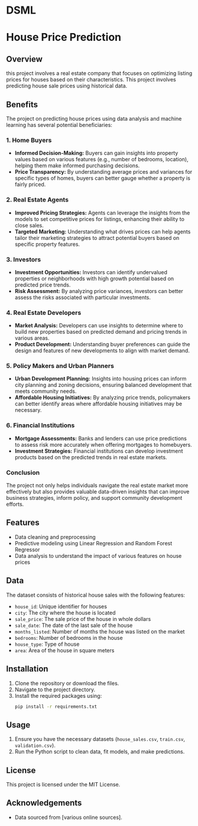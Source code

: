 # DSML

# House Price Prediction

## Overview
this project involves a real estate company that focuses on optimizing listing prices for houses based on their characteristics. This project involves predicting house sale prices using historical data.

## Benefits
The project on predicting house prices using data analysis and machine learning has several potential beneficiaries:

### 1. **Home Buyers**
   - **Informed Decision-Making:** Buyers can gain insights into property values based on various features (e.g., number of bedrooms, location), helping them make informed purchasing decisions.
   - **Price Transparency:** By understanding average prices and variances for specific types of homes, buyers can better gauge whether a property is fairly priced.

### 2. **Real Estate Agents**
   - **Improved Pricing Strategies:** Agents can leverage the insights from the models to set competitive prices for listings, enhancing their ability to close sales.
   - **Targeted Marketing:** Understanding what drives prices can help agents tailor their marketing strategies to attract potential buyers based on specific property features.

### 3. **Investors**
   - **Investment Opportunities:** Investors can identify undervalued properties or neighborhoods with high growth potential based on predicted price trends.
   - **Risk Assessment:** By analyzing price variances, investors can better assess the risks associated with particular investments.

### 4. **Real Estate Developers**
   - **Market Analysis:** Developers can use insights to determine where to build new properties based on predicted demand and pricing trends in various areas.
   - **Product Development:** Understanding buyer preferences can guide the design and features of new developments to align with market demand.

### 5. **Policy Makers and Urban Planners**
   - **Urban Development Planning:** Insights into housing prices can inform city planning and zoning decisions, ensuring balanced development that meets community needs.
   - **Affordable Housing Initiatives:** By analyzing price trends, policymakers can better identify areas where affordable housing initiatives may be necessary.

### 6. **Financial Institutions**
   - **Mortgage Assessments:** Banks and lenders can use price predictions to assess risk more accurately when offering mortgages to homebuyers.
   - **Investment Strategies:** Financial institutions can develop investment products based on the predicted trends in real estate markets.

### Conclusion
The project not only helps individuals navigate the real estate market more effectively but also provides valuable data-driven insights that can improve business strategies, inform policy, and support community development efforts.

## Features
- Data cleaning and preprocessing
- Predictive modeling using Linear Regression and Random Forest Regressor
- Data analysis to understand the impact of various features on house prices

## Data
The dataset consists of historical house sales with the following features:
- `house_id`: Unique identifier for houses
- `city`: The city where the house is located
- `sale_price`: The sale price of the house in whole dollars
- `sale_date`: The date of the last sale of the house
- `months_listed`: Number of months the house was listed on the market
- `bedrooms`: Number of bedrooms in the house
- `house_type`: Type of house 
- `area`: Area of the house in square meters

## Installation
1. Clone the repository or download the files.
2. Navigate to the project directory.
3. Install the required packages using:
   ```bash
   pip install -r requirements.txt
   ```

## Usage
1. Ensure you have the necessary datasets (`house_sales.csv`, `train.csv`, `validation.csv`).
2. Run the Python script to clean data, fit models, and make predictions.

## License
This project is licensed under the MIT License.

## Acknowledgements
- Data sourced from [various online sources].
